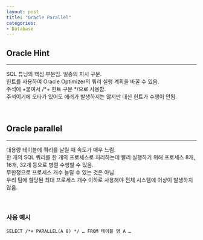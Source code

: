 ```yaml
---
layout: post
title: "Oracle Parallel"
categories:
- Database
---
```


## Oracle Hint
---
SQL 튜닝의 핵심 부분임. 일종의 지시 구문.<br/>
힌트를 사용하여 Oracle Optimizer의 쿼리 실행 계획을 바꿀 수 있음.<br/>
주석에 +붙여서 /*+ 힌트 구문 */으로 사용함. <br/>
주석이기에 오타가 있어도 에러가 발생하지는 않지만 대신 힌트가 수행이 안됨.<br/><br/><br/>

## Oracle parallel
---
대용량 테이블에 쿼리를 날릴 때 속도가 매우 느림.<br/> 
한 개의 SQL 쿼리를 한 개의 프로세스로 처리하는데 빨리 실행하기 위해 프로세스 8개, 16개, 32개 등으로 병렬 수행할 수 있음.<br/> 무한정으로 프로세스 개수 늘릴 수 있는 것은 아님.<br/>
우리 팀에 할당된 최대 프로세스 개수 이하로 사용해야 전체 시스템에 이상이 발생하지 않음.<br/><br/><br/>


### 사용 예시
    SELECT /*+ PARALLEL(A 8) */ … FROM 테이블 명 A …
